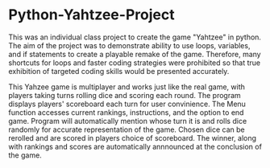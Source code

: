 # Python-Yahtzee-Project

This was an individual class project to create the game "Yahtzee" in python. The aim of the project was to demonstrate ability to use loops, variables, and if statements to create a playable remake of the game. Therefore, many shortcuts for loops and faster coding strategies were prohibited so that true exhibition of targeted coding skills would be presented accurately.

This Yahzee game is multiplayer and works just like the real game, with players taking turns rolling dice and scoring each round. The program displays players' scoreboard each turn for user convinience. The Menu function accesses current rankings, instructions, and the option to end game. Program will automatically mention whose turn it is and rolls dice randomly for accurate representation of the game. Chosen dice can be rerolled and are scored in players choice of scoreboard. The winner, along with rankings and scores are automatically annnounced at the conclusion of the game.
